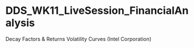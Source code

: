 # DDS_WK11_LiveSession_FinancialAnalysis
Decay Factors &amp; Returns Volatility Curves (Intel Corporation)
